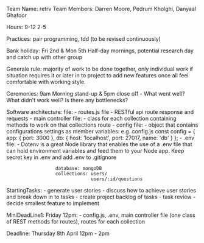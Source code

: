 Team Name: retrv
Team Members: Darren Moore, Pedrum Kholghi, Danyaal Ghafoor
 
Hours: 9-12 2-5 

Practices: pair programming, tdd (to be revised continuously)

Bank holiday: Fri 2nd & Mon 5th Half-day mornings, potential research day and catch up with other group

Generale rule: majority of work to be done together, only individual work if situation requires it or later in to 
project to add new features once all feel comfortable with working style. 

Ceremonies: 9am Morning stand-up & 5pm close off - What went well? What didn't work well? Is there any bottlenecks?

Software architecture: file: - routes.js file - RESTful api route response and requests
                             - main controller file: - class for each collection containing methods to work on that
                                                       collections route
                             - config file: - object that contains configurations settings as member variables:
                                        e.g.
                                            config.js
                                            const config = {
                                                            app: {
                                                                  port: 3000
                                                                 },
                                                            db: {
                                                                  host: 'localhost',
                                                                  port: 27017,
                                                                  name: 'db'
                                                                 }
                                                             };
                             - .env file: - Dotenv is a great Node library that enables the use of a .env file that can
                                            hold environment variables and feed them to your Node app. Keep secret key in
                                            .env and add .env to .gitignore

                      database: mongoDB
                      collections: users/
                                   users/:id/questions



StartingTasks: - generate user stories
               - discuss how to achieve user stories and break down in to tasks
               - create project backlog of tasks
               - task review
               - decide smallest feature to implement

MiniDeadLine1: Friday 12pm: - config.js, .env, main controller file (one class of REST methods for routes), routes
                              for each collection

Deadline: Thursday 8th April 12pm - 2pm
